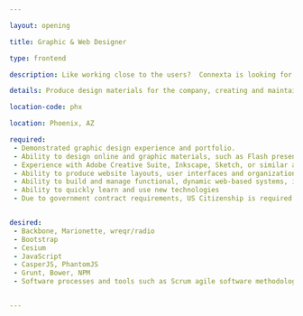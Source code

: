 ```yaml
---

layout: opening

title: Graphic & Web Designer

type: frontend

description: Like working close to the users?  Connexta is looking for an experienced Graphic & Web Designer to craft design materials for the company, creating and maintaining the brand image across our company web presence and the dynamic web applications created for our customers. Interested? Send us your resume and/or a link to your portfolio.

details: Produce design materials for the company, creating and maintaining the brand image and integrity of our company and products. You’ll define our brand, crafting creative materials, marketing presentations, logos, web & social media graphics, proposals graphics, and be hands-on managing the the company web presence.

location-code: phx

location: Phoenix, AZ

required:
 - Demonstrated graphic design experience and portfolio.
 - Ability to design online and graphic materials, such as Flash presentation layouts, PNGs, JPGs, GIFs, screen designs/prototypes, and Web page retouching and enhancements
 - Experience with Adobe Creative Suite, Inkscape, Sketch, or similar applications
 - Ability to produce website layouts, user interfaces and organizational strategies using wireframe tools such as Balsamiq.
 - Ability to build and manage functional, dynamic web-based systems, including design, coding, and support for responsive/adaptive design working with HTML5/CSS3/less. 
 - Ability to quickly learn and use new technologies
 - Due to government contract requirements, US Citizenship is required 


desired:
 - Backbone, Marionette, wreqr/radio
 - Bootstrap
 - Cesium
 - JavaScript
 - CasperJS, PhantomJS
 - Grunt, Bower, NPM
 - Software processes and tools such as Scrum agile software methodology


---
```

